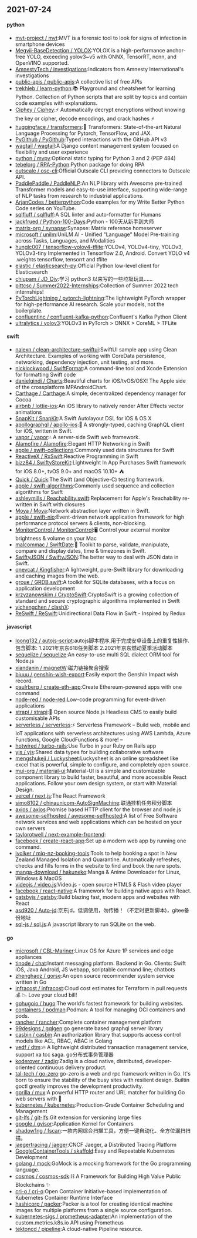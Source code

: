 ## 2021-07-24

#### python
* [mvt-project / mvt](https://github.com/mvt-project/mvt):MVT is a forensic tool to look for signs of infection in smartphone devices
* [Megvii-BaseDetection / YOLOX](https://github.com/Megvii-BaseDetection/YOLOX):YOLOX is a high-performance anchor-free YOLO, exceeding yolov3~v5 with ONNX, TensorRT, ncnn, and OpenVINO supported.
* [AmnestyTech / investigations](https://github.com/AmnestyTech/investigations):Indicators from Amnesty International's investigations
* [public-apis / public-apis](https://github.com/public-apis/public-apis):A collective list of free APIs
* [trekhleb / learn-python](https://github.com/trekhleb/learn-python):📚
Playground and cheatsheet for learning Python. Collection of Python scripts that are split by topics and contain code examples with explanations.
* [Ciphey / Ciphey](https://github.com/Ciphey/Ciphey):⚡
Automatically decrypt encryptions without knowing the key or cipher, decode encodings, and crack hashes
⚡
* [huggingface / transformers](https://github.com/huggingface/transformers):🤗
Transformers: State-of-the-art Natural Language Processing for Pytorch, TensorFlow, and JAX.
* [PyGithub / PyGithub](https://github.com/PyGithub/PyGithub):Typed interactions with the GitHub API v3
* [wagtail / wagtail](https://github.com/wagtail/wagtail):A Django content management system focused on flexibility and user experience
* [python / mypy](https://github.com/python/mypy):Optional static typing for Python 3 and 2 (PEP 484)
* [tebelorg / RPA-Python](https://github.com/tebelorg/RPA-Python):Python package for doing RPA
* [outscale / osc-cli](https://github.com/outscale/osc-cli):Official Outscale CLI providing connectors to Outscale API.
* [PaddlePaddle / PaddleNLP](https://github.com/PaddlePaddle/PaddleNLP):An NLP library with Awesome pre-trained Transformer models and easy-to-use interface, supporting wide-range of NLP tasks from research to industrial applications.
* [ArjanCodes / betterpython](https://github.com/ArjanCodes/betterpython):Code examples for my Write Better Python Code series on YouTube.
* [sqlfluff / sqlfluff](https://github.com/sqlfluff/sqlfluff):A SQL linter and auto-formatter for Humans
* [jackfrued / Python-100-Days](https://github.com/jackfrued/Python-100-Days):Python - 100天从新手到大师
* [matrix-org / synapse](https://github.com/matrix-org/synapse):Synapse: Matrix reference homeserver
* [microsoft / unilm](https://github.com/microsoft/unilm):UniLM AI - Unified "Language" Model Pre-training across Tasks, Languages, and Modalities
* [hunglc007 / tensorflow-yolov4-tflite](https://github.com/hunglc007/tensorflow-yolov4-tflite):YOLOv4, YOLOv4-tiny, YOLOv3, YOLOv3-tiny Implemented in Tensorflow 2.0, Android. Convert YOLO v4 .weights tensorflow, tensorrt and tflite
* [elastic / elasticsearch-py](https://github.com/elastic/elasticsearch-py):Official Python low-level client for Elasticsearch
* [chiupam / JD_Diy](https://github.com/chiupam/JD_Diy):学习 python3 以来写的一些垃圾玩具……
* [pittcsc / Summer2022-Internships](https://github.com/pittcsc/Summer2022-Internships):Collection of Summer 2022 tech internships!
* [PyTorchLightning / pytorch-lightning](https://github.com/PyTorchLightning/pytorch-lightning):The lightweight PyTorch wrapper for high-performance AI research. Scale your models, not the boilerplate.
* [confluentinc / confluent-kafka-python](https://github.com/confluentinc/confluent-kafka-python):Confluent's Kafka Python Client
* [ultralytics / yolov3](https://github.com/ultralytics/yolov3):YOLOv3 in PyTorch > ONNX > CoreML > TFLite

#### swift
* [nalexn / clean-architecture-swiftui](https://github.com/nalexn/clean-architecture-swiftui):SwiftUI sample app using Clean Architecture. Examples of working with CoreData persistence, networking, dependency injection, unit testing, and more.
* [nicklockwood / SwiftFormat](https://github.com/nicklockwood/SwiftFormat):A command-line tool and Xcode Extension for formatting Swift code
* [danielgindi / Charts](https://github.com/danielgindi/Charts):Beautiful charts for iOS/tvOS/OSX! The Apple side of the crossplatform MPAndroidChart.
* [Carthage / Carthage](https://github.com/Carthage/Carthage):A simple, decentralized dependency manager for Cocoa
* [airbnb / lottie-ios](https://github.com/airbnb/lottie-ios):An iOS library to natively render After Effects vector animations
* [SnapKit / SnapKit](https://github.com/SnapKit/SnapKit):A Swift Autolayout DSL for iOS & OS X
* [apollographql / apollo-ios](https://github.com/apollographql/apollo-ios):📱
A strongly-typed, caching GraphQL client for iOS, written in Swift.
* [vapor / vapor](https://github.com/vapor/vapor):💧
A server-side Swift web framework.
* [Alamofire / Alamofire](https://github.com/Alamofire/Alamofire):Elegant HTTP Networking in Swift
* [apple / swift-collections](https://github.com/apple/swift-collections):Commonly used data structures for Swift
* [ReactiveX / RxSwift](https://github.com/ReactiveX/RxSwift):Reactive Programming in Swift
* [bizz84 / SwiftyStoreKit](https://github.com/bizz84/SwiftyStoreKit):Lightweight In App Purchases Swift framework for iOS 8.0+, tvOS 9.0+ and macOS 10.10+
⛺
* [Quick / Quick](https://github.com/Quick/Quick):The Swift (and Objective-C) testing framework.
* [apple / swift-algorithms](https://github.com/apple/swift-algorithms):Commonly used sequence and collection algorithms for Swift
* [ashleymills / Reachability.swift](https://github.com/ashleymills/Reachability.swift):Replacement for Apple's Reachability re-written in Swift with closures
* [Moya / Moya](https://github.com/Moya/Moya):Network abstraction layer written in Swift.
* [apple / swift-nio](https://github.com/apple/swift-nio):Event-driven network application framework for high performance protocol servers & clients, non-blocking.
* [MonitorControl / MonitorControl](https://github.com/MonitorControl/MonitorControl):🖥
Control your external monitor brightness & volume on your Mac
* [malcommac / SwiftDate](https://github.com/malcommac/SwiftDate):🐔
Toolkit to parse, validate, manipulate, compare and display dates, time & timezones in Swift.
* [SwiftyJSON / SwiftyJSON](https://github.com/SwiftyJSON/SwiftyJSON):The better way to deal with JSON data in Swift.
* [onevcat / Kingfisher](https://github.com/onevcat/Kingfisher):A lightweight, pure-Swift library for downloading and caching images from the web.
* [groue / GRDB.swift](https://github.com/groue/GRDB.swift):A toolkit for SQLite databases, with a focus on application development
* [krzyzanowskim / CryptoSwift](https://github.com/krzyzanowskim/CryptoSwift):CryptoSwift is a growing collection of standard and secure cryptographic algorithms implemented in Swift
* [yichengchen / clashX](https://github.com/yichengchen/clashX):
* [ReSwift / ReSwift](https://github.com/ReSwift/ReSwift):Unidirectional Data Flow in Swift - Inspired by Redux

#### javascript
* [loong132 / autojs-script](https://github.com/loong132/autojs-script):autojs脚本程序,用于完成安卓设备上的重复性操作.包含脚本: 1.2021年京东618任务脚本 2.2021年京东燃动夏季活动脚本
* [sequelize / sequelize](https://github.com/sequelize/sequelize):An easy-to-use multi SQL dialect ORM tool for Node.js
* [xiandanin / magnetW](https://github.com/xiandanin/magnetW):磁力链接聚合搜索
* [biuuu / genshin-wish-export](https://github.com/biuuu/genshin-wish-export):Easily export the Genshin Impact wish record.
* [paulrberg / create-eth-app](https://github.com/paulrberg/create-eth-app):Create Ethereum-powered apps with one command
* [node-red / node-red](https://github.com/node-red/node-red):Low-code programming for event-driven applications
* [strapi / strapi](https://github.com/strapi/strapi):🚀
Open source Node.js Headless CMS to easily build customisable APIs
* [serverless / serverless](https://github.com/serverless/serverless):⚡
Serverless Framework – Build web, mobile and IoT applications with serverless architectures using AWS Lambda, Azure Functions, Google CloudFunctions & more! –
* [hotwired / turbo-rails](https://github.com/hotwired/turbo-rails):Use Turbo in your Ruby on Rails app
* [yjs / yjs](https://github.com/yjs/yjs):Shared data types for building collaborative software
* [mengshukeji / Luckysheet](https://github.com/mengshukeji/Luckysheet):Luckysheet is an online spreadsheet like excel that is powerful, simple to configure, and completely open source.
* [mui-org / material-ui](https://github.com/mui-org/material-ui):Material-UI is a simple and customizable component library to build faster, beautiful, and more accessible React applications. Follow your own design system, or start with Material Design.
* [vercel / next.js](https://github.com/vercel/next.js):The React Framework
* [simo8102 / chinaunicom-AutoSignMachine](https://github.com/simo8102/chinaunicom-AutoSignMachine):联通挂机任务积分脚本
* [axios / axios](https://github.com/axios/axios):Promise based HTTP client for the browser and node.js
* [awesome-selfhosted / awesome-selfhosted](https://github.com/awesome-selfhosted/awesome-selfhosted):A list of Free Software network services and web applications which can be hosted on your own servers
* [taylorotwell / next-example-frontend](https://github.com/taylorotwell/next-example-frontend):
* [facebook / create-react-app](https://github.com/facebook/create-react-app):Set up a modern web app by running one command.
* [jvolker / miq-nz-booking-tools](https://github.com/jvolker/miq-nz-booking-tools):Tools to help booking a spot in New Zealand Managed Isolation and Quarantine. Automatically refreshes, checks and fills forms in the website to find and book the rare spots.
* [manga-download / hakuneko](https://github.com/manga-download/hakuneko):Manga & Anime Downloader for Linux, Windows & MacOS
* [videojs / video.js](https://github.com/videojs/video.js):Video.js - open source HTML5 & Flash video player
* [facebook / react-native](https://github.com/facebook/react-native):A framework for building native apps with React.
* [gatsbyjs / gatsby](https://github.com/gatsbyjs/gatsby):Build blazing fast, modern apps and websites with React
* [asd920 / Auto-jd](https://github.com/asd920/Auto-jd):京东jd，低调使用，勿传播！（不定时更新脚本)，gitee备份地址
* [sql-js / sql.js](https://github.com/sql-js/sql.js):A javascript library to run SQLite on the web.

#### go
* [microsoft / CBL-Mariner](https://github.com/microsoft/CBL-Mariner):Linux OS for Azure 1P services and edge appliances
* [tinode / chat](https://github.com/tinode/chat):Instant messaging platform. Backend in Go. Clients: Swift iOS, Java Android, JS webapp, scriptable command line; chatbots
* [zhenghaoz / gorse](https://github.com/zhenghaoz/gorse):An open source recommender system service written in Go
* [infracost / infracost](https://github.com/infracost/infracost):Cloud cost estimates for Terraform in pull requests
💰
📉
Love your cloud bill!
* [gohugoio / hugo](https://github.com/gohugoio/hugo):The world’s fastest framework for building websites.
* [containers / podman](https://github.com/containers/podman):Podman: A tool for managing OCI containers and pods.
* [rancher / rancher](https://github.com/rancher/rancher):Complete container management platform
* [99designs / gqlgen](https://github.com/99designs/gqlgen):go generate based graphql server library
* [casbin / casbin](https://github.com/casbin/casbin):An authorization library that supports access control models like ACL, RBAC, ABAC in Golang
* [yedf / dtm](https://github.com/yedf/dtm):🔥
A lightweight distributed transaction management service, support xa tcc saga. go分布式事务管理器
* [koderover / zadig](https://github.com/koderover/zadig):Zadig is a cloud native, distributed, developer-oriented continuous delivery product.
* [tal-tech / go-zero](https://github.com/tal-tech/go-zero):go-zero is a web and rpc framework written in Go. It's born to ensure the stability of the busy sites with resilient design. Builtin goctl greatly improves the development productivity.
* [gorilla / mux](https://github.com/gorilla/mux):A powerful HTTP router and URL matcher for building Go web servers with
🦍
* [kubernetes / kubernetes](https://github.com/kubernetes/kubernetes):Production-Grade Container Scheduling and Management
* [git-lfs / git-lfs](https://github.com/git-lfs/git-lfs):Git extension for versioning large files
* [google / gvisor](https://github.com/google/gvisor):Application Kernel for Containers
* [shadow1ng / fscan](https://github.com/shadow1ng/fscan):一款内网综合扫描工具，方便一键自动化、全方位漏扫扫描。
* [jaegertracing / jaeger](https://github.com/jaegertracing/jaeger):CNCF Jaeger, a Distributed Tracing Platform
* [GoogleContainerTools / skaffold](https://github.com/GoogleContainerTools/skaffold):Easy and Repeatable Kubernetes Development
* [golang / mock](https://github.com/golang/mock):GoMock is a mocking framework for the Go programming language.
* [cosmos / cosmos-sdk](https://github.com/cosmos/cosmos-sdk):⛓️
A Framework for Building High Value Public Blockchains
✨
* [cri-o / cri-o](https://github.com/cri-o/cri-o):Open Container Initiative-based implementation of Kubernetes Container Runtime Interface
* [hashicorp / packer](https://github.com/hashicorp/packer):Packer is a tool for creating identical machine images for multiple platforms from a single source configuration.
* [kubernetes-sigs / prometheus-adapter](https://github.com/kubernetes-sigs/prometheus-adapter):An implementation of the custom.metrics.k8s.io API using Prometheus
* [tektoncd / pipeline](https://github.com/tektoncd/pipeline):A cloud-native Pipeline resource.

